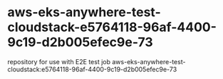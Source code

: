 # aws-eks-anywhere-test-cloudstack-e5764118-96af-4400-9c19-d2b005efec9e-73
repository for use with E2E test job aws-eks-anywhere-test-cloudstack:e5764118-96af-4400-9c19-d2b005efec9e-73

